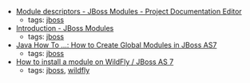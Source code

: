 * [Module descriptors - JBoss Modules - Project Documentation Editor](https://docs.jboss.org/author/display/MODULES/Module+descriptors)
    * tags: [jboss](../tags/jboss.md)
* [Introduction - JBoss Modules](https://docs.jboss.org/author/display/MODULES/Introduction)
    * tags: [jboss](../tags/jboss.md)
* [Java How To ...: How to Create Global Modules in JBoss AS7](http://javahowto.blogspot.ch/2012/09/how-to-create-global-modules-in-jboss.html)
    * tags: [jboss](../tags/jboss.md)
* [How to install a module on WildFly / JBoss AS 7](http://www.mastertheboss.com/jboss-server/jboss-as-7/how-to-install-a-module-on-jboss-as-7)
    * tags: [jboss](../tags/jboss.md), [wildfly](../tags/wildfly.md)

